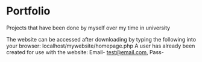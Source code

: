# Portfolio
Projects that have been done by myself over my time in university


The website can be accessed after downloading by typing the following into your browser:
localhost/mywebsite/homepage.php
A user has already been created for use with the website: Email- test@email.com, Pass- 

